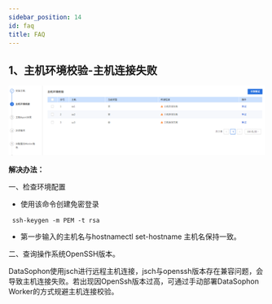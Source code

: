 ```yaml
---
sidebar_position: 14
id: faq
title: FAQ
---
```


## 1、主机环境校验-主机连接失败

![image-20221219230742616](./faq/image-20221219230742616.png)

**解决办法：**

一、检查环境配置

- 使用该命令创建免密登录

```
 ssh-keygen -m PEM -t rsa
```

- 第一步输入的主机名与hostnamectl set-hostname 主机名保持一致。

二、查询操作系统OpenSSH版本。

   DataSophon使用jsch进行远程主机连接，jsch与openssh版本存在兼容问题，会导致主机连接失败。若出现因OpenSsh版本过高，可通过手动部署DataSophon Worker的方式规避主机连接校验。


